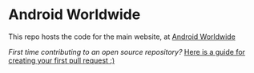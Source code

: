 # Android Worldwide

This repo hosts the code for the main website, at [Android Worldwide ](https://android-worldwide.com/)

*First time contributing to an open source repository?* [Here is a guide for creating your first pull request :)](https://opensource.com/article/19/7/create-pull-request-github)

